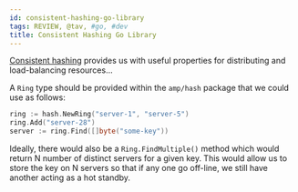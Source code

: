 ```yaml
---
id: consistent-hashing-go-library
tags: REVIEW, @tav, #go, #dev
title: Consistent Hashing Go Library
---
```


[Consistent hashing](http://en.wikipedia.org/wiki/Consistent_hashing) provides
us with useful properties for distributing and load-balancing resources...

A `Ring` type should be provided within the `amp/hash` package that we could
use as follows:

  ```go
  ring := hash.NewRing("server-1", "server-5")
  ring.Add("server-28")
  server := ring.Find([]byte("some-key"))
  ```

Ideally, there would also be a `Ring.FindMultiple()` method which would return
N number of distinct servers for a given key. This would allow us to store the
key on N servers so that if any one go off-line, we still have another acting
as a hot standby.